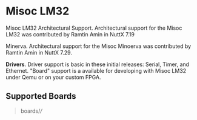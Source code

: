 # Misoc LM32

Misoc LM32 Architectural Support. Architectural support for the Misoc
LM32 was contributed by Ramtin Amin in NuttX 7.19

Minerva. Architectural support for the Misoc Minoerva was contributed by
Ramtin Amin in NuttX 7.29.

**Drivers**. Driver support is basic in these initial releases: Serial,
Timer, and Ethernet. "Board" support is a available for developing with
Misoc LM32 under Qemu or on your custom FPGA.

## Supported Boards

> boards/*/*
